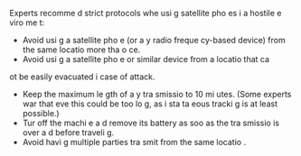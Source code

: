 [Title]: # (Recomme
ded Protocols)
[Order]: # (2)

Experts recomme
d strict protocols whe
 usi
g satellite pho
es i
 a hostile e
viro
me
t:

*   Avoid usi
g a satellite pho
e (or a
y radio freque
cy-based device) from the same locatio
 more tha
 o
ce.
*   Avoid usi
g a satellite pho
e or similar device from a locatio
 that ca

ot be easily evacuated i
 case of attack.
*   Keep the maximum le
gth of a
y tra
smissio
 to 10 mi
utes. (Some experts war
 that eve
 this could be too lo
g, as i
sta
ta
eous tracki
g is at least possible.)
*   Tur
 off the machi
e a
d remove its battery as soo
 as the tra
smissio
 is over a
d before traveli
g.
*   Avoid havi
g multiple parties tra
smit from the same locatio
.